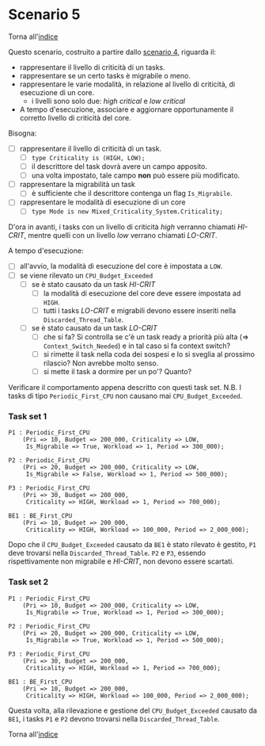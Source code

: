 # Scenario 5

Torna all'[indice](../index.md)

Questo scenario, costruito a partire dallo [scenario 4](../scenario_4/scenario_4.md), riguarda il:
- rappresentare il livello di criticità di un tasks.
- rappresentare se un certo tasks è migrabile o meno.
- rappresentare le varie modalità, in relazione al livello di criticità, di esecuzione di un core.
  - i livelli sono solo due: *high critical* e *low critical* 
- A tempo d'esecuzione, associare e aggiornare opportunamente il corretto livello di criticità del core.

Bisogna:
- [ ] rappresentare il livello di criticità di un task.
  - [ ] ``type Criticality is (HIGH, LOW);``
  - [ ] il descrittore del task dovrà avere un campo apposito.
  - [ ] una volta impostato, tale campo **non** può essere più modificato.
- [ ] rappresentare la migrabilità un task
  - [ ] è sufficiente che il descrittore contenga un flag `Is_Migrabile`. 
- [ ] rappresentare le modalità di esecuzione di un core
  - [ ] ``type Mode is new Mixed_Criticality_System.Criticality;`` 

D'ora in avanti, i tasks con un livello di criticità *high* verranno chiamati *HI-CRIT*, mentre quelli con un livello *low* verrano chiamati *LO-CRIT*.

A tempo d'esecuzione:
- [ ] all'avvio, la modalità di esecuzione del core è impostata a `LOW`.
- [ ] se viene rilevato un `CPU_Budget_Exceeded`
  - [ ] se è stato causato da un task *HI-CRIT*
    - [ ] la modalità di esecuzione del core deve essere impostata ad `HIGH`.
    - [ ] tutti i tasks *LO-CRIT* e migrabili devono essere inseriti nella `Discarded_Thread_Table`.
  - [ ] se è stato causato da un task *LO-CRIT*
    - [ ] che si fa? Si controlla se c'è un task ready a priorità più alta (=> `Context_Switch_Needed`) e in tal caso si fa context switch? 
    - [ ] si rimette il task nella coda dei sospesi e lo si sveglia al prossimo rilascio? Non avrebbe molto senso.
    - [ ] si mette il task a dormire per un po'? Quanto? 

Verificare il comportamento appena descritto con questi task set.
N.B. I tasks di tipo `Periodic_First_CPU` non causano mai `CPU_Budget_Exceeded`.
### Task set 1
```
P1 : Periodic_First_CPU
    (Pri => 10, Budget => 200_000, Criticality => LOW,
     Is_Migrabile => True, Workload => 1, Period => 300_000);

P2 : Periodic_First_CPU
    (Pri => 20, Budget => 200_000, Criticality => LOW,
     Is_Migrabile => False, Workload => 1, Period => 500_000);

P3 : Periodic_First_CPU
    (Pri => 30, Budget => 200_000,
     Criticality => HIGH, Workload => 1, Period => 700_000);

BE1 : BE_First_CPU
    (Pri => 10, Budget => 200_000,
     Criticality => HIGH, Workload => 100_000, Period => 2_000_000);
```

Dopo che il `CPU_Budget_Exceeded` causato da `BE1` è stato rilevato è gestito, `P1` deve trovarsi nella `Discarded_Thread_Table`. `P2` e `P3`, essendo rispettivamente non migrabile e *HI-CRIT*, non devono essere scartati.

### Task set 2

```
P1 : Periodic_First_CPU
    (Pri => 10, Budget => 200_000, Criticality => LOW,
     Is_Migrabile => True, Workload => 1, Period => 300_000);

P2 : Periodic_First_CPU
    (Pri => 20, Budget => 200_000, Criticality => LOW,
     Is_Migrabile => True, Workload => 1, Period => 500_000);

P3 : Periodic_First_CPU
    (Pri => 30, Budget => 200_000,
     Criticality => HIGH, Workload => 1, Period => 700_000);

BE1 : BE_First_CPU
    (Pri => 10, Budget => 200_000,
     Criticality => HIGH, Workload => 100_000, Period => 2_000_000);
```
Questa volta, alla rilevazione e gestione del `CPU_Budget_Exceeded` causato da `BE1`, i tasks `P1` e `P2` devono trovarsi nella `Discarded_Thread_Table`.

Torna all'[indice](../index.md)